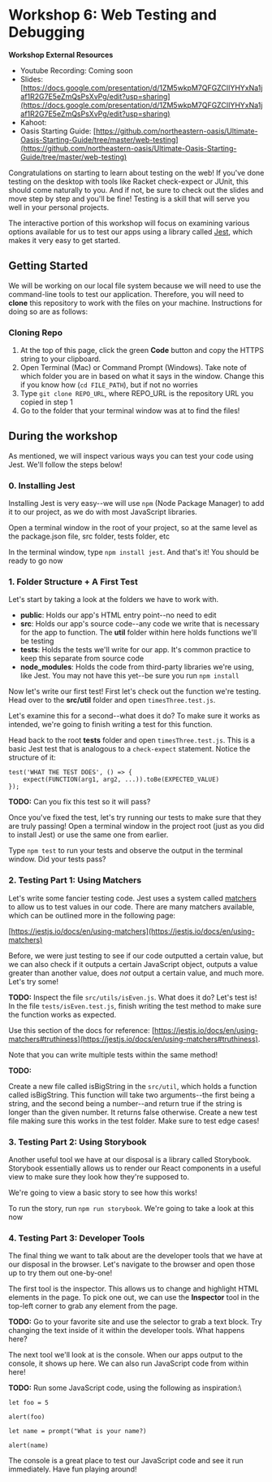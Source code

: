 # Workshop 6: Web Testing and Debugging

**Workshop External Resources**

  *  Youtube Recording: Coming soon
  *  Slides: [https://docs.google.com/presentation/d/1ZM5wkpM7QFGZCIIYHYxNa1jaf1R2G7E5eZmQsPsXvPg/edit?usp=sharing](https://docs.google.com/presentation/d/1ZM5wkpM7QFGZCIIYHYxNa1jaf1R2G7E5eZmQsPsXvPg/edit?usp=sharing)
  * Kahoot: []()
  * Oasis Starting Guide: [https://github.com/northeastern-oasis/Ultimate-Oasis-Starting-Guide/tree/master/web-testing](https://github.com/northeastern-oasis/Ultimate-Oasis-Starting-Guide/tree/master/web-testing)

Congratulations on starting to learn about testing on the web! If you've done testing on the desktop with tools like Racket check-expect or JUnit, this should come naturally to you. And if not, be sure to check out the slides and move step by step and you'll be fine! Testing is a skill that will serve you well in your personal projects.

The interactive portion of this workshop will focus on examining various options available for us to test our apps using a library called [Jest](https://jestjs.io/), which makes it very easy to get started.

## Getting Started

We will be working on our local file system because we will need to use the command-line tools to test our application. Therefore, you will need to **clone** this repository to work with the files on your machine. Instructions for doing so are as follows:

### Cloning Repo

1. At the top of this page, click the green **Code** button and copy the HTTPS string to your clipboard.
2. Open Terminal (Mac) or Command Prompt (Windows). Take note of which folder you are in based on what it says in the window. Change this if you know how (`cd FILE_PATH`), but if not no worries
3. Type `git clone REPO_URL`, where REPO_URL is the repository URL you copied in step 1
4. Go to the folder that your terminal window was at to find the files!


## During the workshop

As mentioned, we will inspect various ways you can test your code using Jest. We'll follow the steps below!

### 0. Installing Jest

Installing Jest is very easy--we will use `npm` (Node Package Manager) to add it to our project, as we do with most JavaScript libraries.

Open a terminal window in the root of your project, so at the same level as the package.json file, src folder, tests folder, etc

In the terminal window, type `npm install jest`. And that's it! You should be ready to go now

### 1. Folder Structure + A First Test

Let's start by taking a look at the folders we have to work with.

- **public**: Holds our app's HTML entry point--no need to edit
- **src**: Holds our app's source code--any code we write that is necessary for the app to function. The **util** folder within here holds functions we'll be testing
- **tests**: Holds the tests we'll write for our app. It's common practice to keep this separate from source code
- **node_modules**: Holds the code from third-party libraries we're using, like Jest. You may not have this yet--be sure you run `npm install`

Now let's write our first test! First let's check out the function we're testing. Head over to the **src/util** folder and open `timesThree.test.js`. 

Let's examine this for a second--what does it do? To make sure it works as intended, we're going to finish writing a test for this function.

Head back to the root **tests** folder and open `timesThree.test.js`. This is a basic Jest test that is analogous to a `check-expect` statement. Notice the structure of it:

```
test('WHAT THE TEST DOES', () => {
    expect(FUNCTION(arg1, arg2, ...)).toBe(EXPECTED_VALUE)
});
```

**TODO:**
Can you fix this test so it will pass?

Once you've fixed the test, let's try running our tests to make sure that they are truly passing! Open a terminal window in the project root (just as you did to install Jest) or use the same one from earlier.

Type `npm test` to run your tests and observe the output in the terminal window. Did your tests pass?



### 2. Testing Part 1: Using Matchers

Let's write some fancier testing code. Jest uses a system called [matchers](https://jestjs.io/docs/en/using-matchers) to allow us to test values in our code. There are many matchers available, which can be outlined more in the following page:

[https://jestjs.io/docs/en/using-matchers](https://jestjs.io/docs/en/using-matchers)

Before, we were just testing to see if our code outputted a certain value, but we can also check if it outputs a certain JavaScript object, outputs a value greater than another value, does *not* output a certain value, and much more. Let's try some!

**TODO:**
Inspect the file `src/utils/isEven.js`. What does it do? Let's test is! In the file `tests/isEven.test.js`, finish writing the test method to make sure the function works as expected. 

Use this section of the docs for reference: [https://jestjs.io/docs/en/using-matchers#truthiness](https://jestjs.io/docs/en/using-matchers#truthiness).

Note that you can write multiple tests within the same method!  


**TODO:**

Create a new file called isBigString in the `src/util`, which holds a function called isBigString. This function will take two arguments--the first being a string, and the second being a number--and return true if the string is longer than the given number. It returns false otherwise. Create a new test file making sure this works in the test folder. Make sure to test edge cases!

### 3. Testing Part 2: Using Storybook

Another useful tool we have at our disposal is a library called Storybook. Storybook essentially allows us to render our React components in a useful view to make sure they look how they're supposed to. 

We're going to view a basic story to see how this works!

To run the story, run `npm run storybook`. We're going to take a look at this now

### 4. Testing Part 3: Developer Tools

The final thing we want to talk about are the developer tools that we have at our disposal in the browser. Let's navigate to the browser and open those up to try them out one-by-one!

The first tool is the inspector. This allows us to change and highlight HTML elements in the page. To pick one out, we can use the **Inspector** tool in the top-left corner to grab any element from the page. 

**TODO:** Go to your favorite site and use the selector to grab a text block. Try changing the text inside of it within the developer tools. What happens here?

The next tool we'll look at is the console. When our apps output to the console, it shows up here. We can also run JavaScript code from within here!

**TODO:** Run some JavaScript code, using the following as inspiration:\

`let foo = 5`

`alert(foo)`

`let name = prompt("What is your name?)`

`alert(name)`


The console is a great place to test our JavaScript code and see it run immediately. Have fun playing around!
